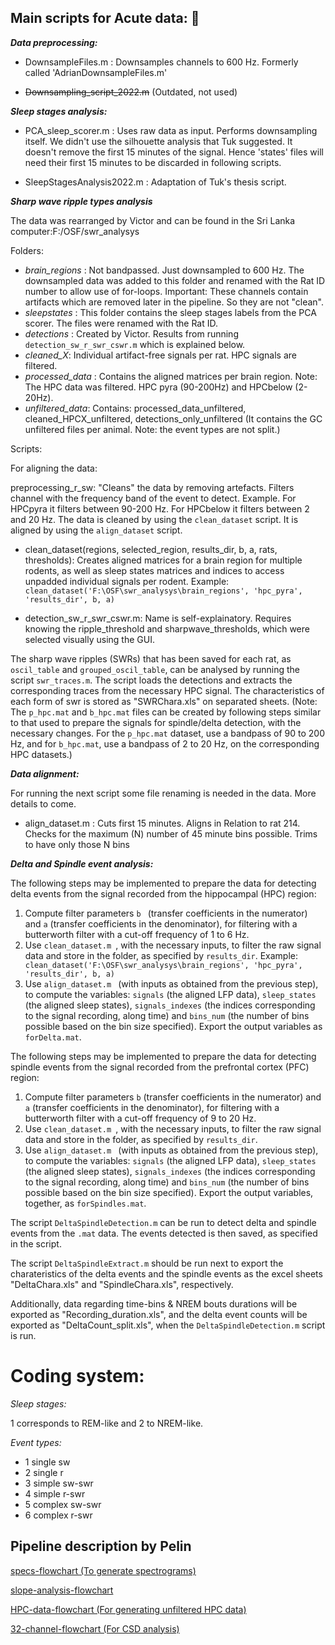 
## Main scripts for Acute data: :file_folder: 

_**Data preprocessing:**_ 
  * DownsampleFiles.m : Downsamples channels to 600 Hz. Formerly called 'AdrianDownsampleFiles.m'

  * ~~Downsampling_script_2022.m~~ (Outdated, not used)

_**Sleep stages analysis:**_ 
  
  * PCA_sleep_scorer.m : Uses raw data as input. Performs downsampling itself. We didn't use the silhouette analysis that Tuk suggested. It doesn't remove the first 15 minutes of the signal. Hence 'states' files will need their first 15 minutes to be discarded in following scripts. 
  
  * SleepStagesAnalysis2022.m : Adaptation of Tuk's thesis script.
  
  
_**Sharp wave ripple types analysis**_ 

The data was rearranged by Victor and can be found in the Sri Lanka computer:F:/OSF/swr_analysys
 
 Folders:
- _brain_regions_ : Not bandpassed. Just downsampled to 600 Hz. The downsampled data was added to this folder and renamed with the Rat ID number to allow use of for-loops. Important: These channels contain artifacts which are removed later in the pipeline. So they are not "clean". 
- _sleepstates_ : This folder contains the sleep stages labels from the PCA scorer. The files were renamed with the Rat ID. 
- _detections_ : Created by Victor. Results from running ```detection_sw_r_swr_cswr.m``` which is explained below. 
- _cleaned_X_: Individual artifact-free signals per rat. HPC signals are filtered. 
- _processed_data_ : Contains the aligned matrices per brain region. Note: The HPC data was filtered. HPC pyra (90-200Hz) and HPCbelow (2-20Hz).
- _unfiltered_data_: Contains: processed_data_unfiltered, cleaned_HPCX_unfiltered, detections_only_unfiltered (It contains the GC unfiltered files per animal. Note: the event types are not split.) 


Scripts:

For aligning the data:

preprocessing_r_sw: "Cleans" the data by removing artefacts. Filters channel with the frequency band of the event to detect. Example. For HPCpyra it filters between 90-200 Hz. For HPCbelow it filters between 2 and 20 Hz. The data is cleaned by using the ```clean_dataset``` script. It is aligned by using the ```align_dataset``` script. 


- clean_dataset(regions, selected_region, results_dir, b, a, rats, thresholds): Creates aligned matrices for a brain region for multiple rodents, as well as sleep states matrices and indices to access unpadded individual signals per rodent.
Example: ```clean_dataset('F:\OSF\swr_analysys\brain_regions', 'hpc_pyra', 'results_dir', b, a)```

- detection_sw_r_swr_cswr.m: Name is self-explainatory. Requires knowing the ripple_threshold and sharpwave_thresholds, which were selected visually using the GUI.  


The sharp wave ripples (SWRs) that has been saved for each rat, as ```oscil_table``` and ```grouped_oscil_table```, can be analysed by running the script ```swr_traces.m```. The script loads the detections and extracts the corresponding traces from the necessary HPC signal. The characteristics of each form of swr is stored as "SWRChara.xls" on separated sheets.
(Note: The ```p_hpc.mat``` and ```b_hpc.mat``` files can be created by following steps similar to that used to prepare the signals for spindle/delta detection, with the necessary changes. For the ```p_hpc.mat``` dataset, use a bandpass of 90 to 200 Hz, and for ```b_hpc.mat```, use a bandpass of 2 to 20 Hz, on the corresponding HPC datasets.)
    
  
_**Data alignment:**_ 

For running the next script some file renaming is needed in the data. More details to come.
* align_dataset.m : Cuts first 15 minutes. Aligns in Relation to rat 214. Checks for the maximum (N) number of 45 minute bins possible. Trims to have only those N bins
 
  
_**Delta and Spindle event analysis:**_ 

The following steps may be implemented to prepare the data for detecting delta events from the signal recorded from the hippocampal (HPC) region:

  1. Compute filter parameters ```b ``` (transfer coefficients in the numerator) and ```a``` (transfer coefficients in the denominator), for filtering with a butterworth filter with a cut-off frequency of 1 to 6  Hz.
  2. Use ```clean_dataset.m ```, with the necessary inputs, to filter the raw signal data and store in the folder, as specified by ```results_dir```.  Example: ```  clean_dataset('F:\OSF\swr_analysys\brain_regions', 'hpc_pyra', 'results_dir', b, a)``` 
  3. Use ```align_dataset.m ``` (with inputs as obtained from the previous step), to compute the variables: ```signals``` (the aligned LFP data), ```sleep_states``` (the aligned sleep states), ```signals_indexes``` (the indices corresponding to the signal recording, along time) and ```bins_num``` (the number of bins possible based on the bin size specified). Export the output variables  as ```forDelta.mat```.
  
 The following steps may be implemented to prepare the data for detecting spindle events from the signal recorded from the prefrontal cortex (PFC) region:
 
  1. Compute filter parameters ```b``` (transfer coefficients in the numerator) and ```a``` (transfer coefficients in the denominator), for filtering with a butterworth filter with a cut-off frequency of 9 to 20  Hz.
  2. Use ```clean_dataset.m ```, with the necessary inputs, to filter the raw signal data and store in the folder, as specified by ```results_dir```.
  3. Use ```align_dataset.m ``` (with inputs as obtained from the previous step), to compute the variables: ```signals``` (the aligned LFP data), ```sleep_states``` (the aligned sleep states), ```signals_indexes``` (the indices corresponding to the signal recording, along time) and ```bins_num``` (the number of bins possible based on the bin size specified). Export the output variables, together, as ```forSpindles.mat```.

The script ```DeltaSpindleDetection.m``` can be run to detect delta and spindle events from the ```.mat``` data. The events detected is then saved, as specified in the script.

The script ```DeltaSpindleExtract.m``` should be run next to export the charateristics of the delta events and the spindle events as the excel sheets "DeltaChara.xls" and "SpindleChara.xls", respectively.

Additionally, data regarding time-bins & NREM bouts durations will be exported as "Recording_duration.xls", and the delta event counts will be exported as "DeltaCount_split.xls", when the ```DeltaSpindleDetection.m``` script is run.


# Coding system:

_Sleep stages:_

 1 corresponds to REM-like and 2 to NREM-like.

_Event types:_
- 1 single sw
- 2 single r
- 3 simple sw-swr
- 4 simple r-swr
- 5 complex sw-swr
- 6 complex r-swr

## Pipeline description by Pelin

[specs-flowchart (To generate spectrograms)](https://docs.google.com/document/d/1KkYj9pP0HtkzjQ-p-1WWALFDSossGnD021djwIOCWSg/edit?usp=sharing)

[slope-analysis-flowchart](https://docs.google.com/document/d/1O0E73VSSKm39skcDfJgUjIiksfCIa07FEhLNptUxXCQ/edit?usp=sharing)

[HPC-data-flowchart (For generating unfiltered HPC data)](https://docs.google.com/document/d/1KkYj9pP0HtkzjQ-p-1WWALFDSossGnD021djwIOCWSg/edit?usp=sharing)

[32-channel-flowchart (For CSD analysis)](https://docs.google.com/document/d/1tSe1NFQGqByXRL5D9U-cSSFL-1GHQvqjHtUqIXY5mqI/edit)
